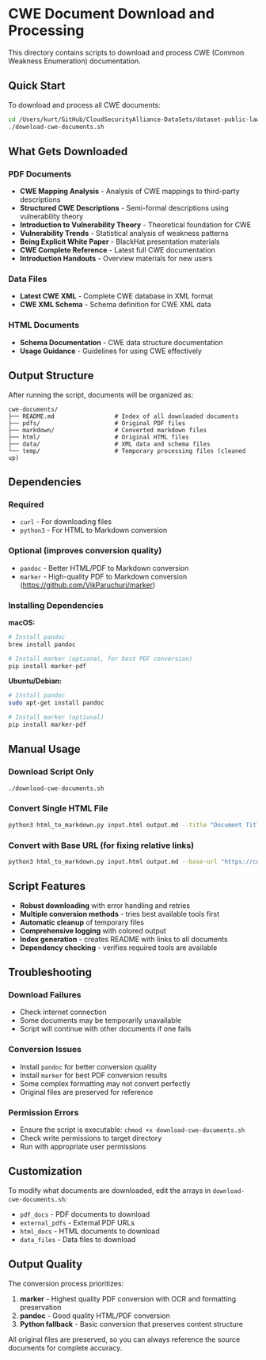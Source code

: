 # CWE Document Download and Processing

This directory contains scripts to download and process CWE (Common Weakness Enumeration) documentation.

## Quick Start

To download and process all CWE documents:

```bash
cd /Users/kurt/GitHub/CloudSecurityAlliance-DataSets/dataset-public-laws-regulations-standards/frameworks-guidance/industry/MITRE/CWE
./download-cwe-documents.sh
```

## What Gets Downloaded

### PDF Documents
- **CWE Mapping Analysis** - Analysis of CWE mappings to third-party descriptions
- **Structured CWE Descriptions** - Semi-formal descriptions using vulnerability theory
- **Introduction to Vulnerability Theory** - Theoretical foundation for CWE
- **Vulnerability Trends** - Statistical analysis of weakness patterns
- **Being Explicit White Paper** - BlackHat presentation materials
- **CWE Complete Reference** - Latest full CWE documentation
- **Introduction Handouts** - Overview materials for new users

### Data Files
- **Latest CWE XML** - Complete CWE database in XML format
- **CWE XML Schema** - Schema definition for CWE XML data

### HTML Documents
- **Schema Documentation** - CWE data structure documentation
- **Usage Guidance** - Guidelines for using CWE effectively

## Output Structure

After running the script, documents will be organized as:

```
cwe-documents/
├── README.md                 # Index of all downloaded documents
├── pdfs/                     # Original PDF files
├── markdown/                 # Converted markdown files
├── html/                     # Original HTML files  
├── data/                     # XML data and schema files
└── temp/                     # Temporary processing files (cleaned up)
```

## Dependencies

### Required
- `curl` - For downloading files
- `python3` - For HTML to Markdown conversion

### Optional (improves conversion quality)
- `pandoc` - Better HTML/PDF to Markdown conversion
- `marker` - High-quality PDF to Markdown conversion (https://github.com/VikParuchuri/marker)

### Installing Dependencies

**macOS:**
```bash
# Install pandoc
brew install pandoc

# Install marker (optional, for best PDF conversion)
pip install marker-pdf
```

**Ubuntu/Debian:**
```bash
# Install pandoc
sudo apt-get install pandoc

# Install marker (optional)
pip install marker-pdf
```

## Manual Usage

### Download Script Only
```bash
./download-cwe-documents.sh
```

### Convert Single HTML File
```bash
python3 html_to_markdown.py input.html output.md --title "Document Title"
```

### Convert with Base URL (for fixing relative links)
```bash
python3 html_to_markdown.py input.html output.md --base-url "https://cwe.mitre.org/"
```

## Script Features

- **Robust downloading** with error handling and retries
- **Multiple conversion methods** - tries best available tools first
- **Automatic cleanup** of temporary files
- **Comprehensive logging** with colored output
- **Index generation** - creates README with links to all documents
- **Dependency checking** - verifies required tools are available

## Troubleshooting

### Download Failures
- Check internet connection
- Some documents may be temporarily unavailable
- Script will continue with other documents if one fails

### Conversion Issues
- Install `pandoc` for better conversion quality
- Install `marker` for best PDF conversion results
- Some complex formatting may not convert perfectly
- Original files are preserved for reference

### Permission Errors
- Ensure the script is executable: `chmod +x download-cwe-documents.sh`
- Check write permissions to target directory
- Run with appropriate user permissions

## Customization

To modify what documents are downloaded, edit the arrays in `download-cwe-documents.sh`:

- `pdf_docs` - PDF documents to download
- `external_pdfs` - External PDF URLs
- `html_docs` - HTML documents to download  
- `data_files` - Data files to download

## Output Quality

The conversion process prioritizes:
1. **marker** - Highest quality PDF conversion with OCR and formatting preservation
2. **pandoc** - Good quality HTML/PDF conversion
3. **Python fallback** - Basic conversion that preserves content structure

All original files are preserved, so you can always reference the source documents for complete accuracy.